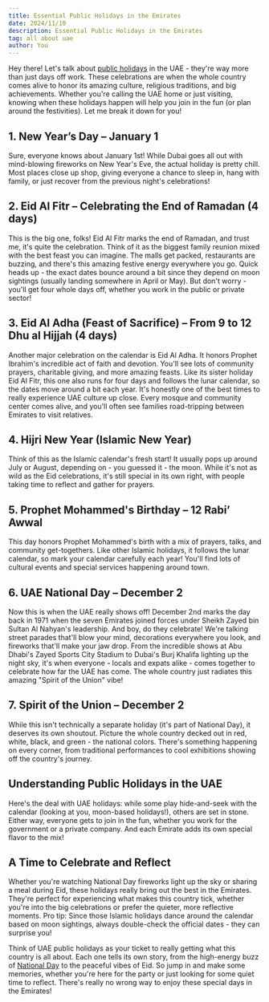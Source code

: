 ```yaml
---
title: Essential Public Holidays in the Emirates
date: 2024/11/10
description: Essential Public Holidays in the Emirates
tag: all about uae
author: You
---
```


Hey there! Let's talk about [public holidays](https://u.ae/en/information-and-services/public-holidays-and-religious-affairs/public-holidays) in the UAE - they're way more than just days off work. These celebrations are when the whole country comes alive to honor its amazing culture, religious traditions, and big achievements. Whether you're calling the UAE home or just visiting, knowing when these holidays happen will help you join in the fun (or plan around the festivities). Let me break it down for you!

## 1. New Year’s Day – January 1
Sure, everyone knows about January 1st! While Dubai goes all out with mind-blowing fireworks on New Year's Eve, the actual holiday is pretty chill. Most places close up shop, giving everyone a chance to sleep in, hang with family, or just recover from the previous night's celebrations!

## 2. Eid Al Fitr – Celebrating the End of Ramadan (4 days)
This is the big one, folks! Eid Al Fitr marks the end of Ramadan, and trust me, it's quite the celebration. Think of it as the biggest family reunion mixed with the best feast you can imagine. The malls get packed, restaurants are buzzing, and there's this amazing festive energy everywhere you go. Quick heads up - the exact dates bounce around a bit since they depend on moon sightings (usually landing somewhere in April or May). But don't worry - you'll get four whole days off, whether you work in the public or private sector!

## 3. Eid Al Adha (Feast of Sacrifice) – From 9 to 12 Dhu al Hijjah (4 days)
Another major celebration on the calendar is Eid Al Adha. It honors Prophet Ibrahim's incredible act of faith and devotion. You'll see lots of community prayers, charitable giving, and more amazing feasts. Like its sister holiday Eid Al Fitr, this one also runs for four days and follows the lunar calendar, so the dates move around a bit each year. It's honestly one of the best times to really experience UAE culture up close. Every mosque and community center comes alive, and you'll often see families road-tripping between Emirates to visit relatives.

## 4. Hijri New Year (Islamic New Year)
Think of this as the Islamic calendar's fresh start! It usually pops up around July or August, depending on - you guessed it - the moon. While it's not as wild as the Eid celebrations, it's still special in its own right, with people taking time to reflect and gather for prayers.

## 5. Prophet Mohammed's Birthday – 12 Rabi’ Awwal
This day honors Prophet Mohammed's birth with a mix of prayers, talks, and community get-togethers. Like other Islamic holidays, it follows the lunar calendar, so mark your calendar carefully each year! You'll find lots of cultural events and special services happening around town.

## 6. UAE National Day – December 2
Now this is when the UAE really shows off! December 2nd marks the day back in 1971 when the seven Emirates joined forces under Sheikh Zayed bin Sultan Al Nahyan's leadership. And boy, do they celebrate! We're talking street parades that'll blow your mind, decorations everywhere you look, and fireworks that'll make your jaw drop. From the incredible shows at Abu Dhabi's Zayed Sports City Stadium to Dubai's Burj Khalifa lighting up the night sky, it's when everyone - locals and expats alike - comes together to celebrate how far the UAE has come. The whole country just radiates this amazing "Spirit of the Union" vibe!

## 7. Spirit of the Union – December 2
While this isn't technically a separate holiday (it's part of National Day), it deserves its own shoutout. Picture the whole country decked out in red, white, black, and green - the national colors. There's something happening on every corner, from traditional performances to cool exhibitions showing off the country's journey.

## Understanding Public Holidays in the UAE
Here's the deal with UAE holidays: while some play hide-and-seek with the calendar (looking at you, moon-based holidays!), others are set in stone. Either way, everyone gets to join in the fun, whether you work for the government or a private company. And each Emirate adds its own special flavor to the mix!

## A Time to Celebrate and Reflect
Whether you're watching National Day fireworks light up the sky or sharing a meal during Eid, these holidays really bring out the best in the Emirates. They're perfect for experiencing what makes this country tick, whether you're into the big celebrations or prefer the quieter, more reflective moments.
Pro tip: Since those Islamic holidays dance around the calendar based on moon sightings, always double-check the official dates - they can surprise you!

Think of UAE public holidays as your ticket to really getting what this country is all about. Each one tells its own story, from the high-energy buzz of [National Day](https://www.jumeirah.com/en/article/stories/dubai/everything-you-need-to-know-about-uae-national-day) to the peaceful vibes of Eid. So jump in and make some memories, whether you're here for the party or just looking for some quiet time to reflect. There's really no wrong way to enjoy these special days in the Emirates!
